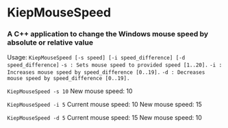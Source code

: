 # KiepMouseSpeed
### A C++ application to change the Windows mouse speed by absolute or relative value

Usage: `KiepMouseSpeed [-s speed] [-i speed_difference] [-d speed_difference]`
`-s : Sets mouse speed to provided speed [1..20].`
`-i : Increases mouse speed by speed_difference [0..19].`
`-d : Decreases mouse speed by speed_difference [0..19].`
 
`KiepMouseSpeed -s 10`
New mouse speed: 10
 
`KiepMouseSpeed -i 5`
Current mouse speed: 10
New mouse speed: 15
 
`KiepMouseSpeed -d 5`
Current mouse speed: 15
New mouse speed: 10

